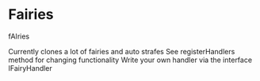 # Fairies
fAIries

Currently clones a lot of fairies and auto strafes
See registerHandlers method for changing functionality
Write your own handler via the interface IFairyHandler
